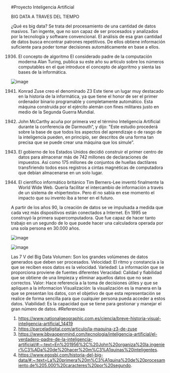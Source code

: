 #Proyecto Inteligencia Artificial


BIG DATA A TRAVES DEL TIEMPO 

¿Qué es big data?
Se trata del procesamiento de una cantidad de datos masivos. Tan ingente, que no son capaz de ser procesados y analizados por la tecnología y software convencional.  El análisis de esa gran cantidad de datos busca encontrar patrones repetitivos. De ellos obtiene información suficiente para poder tomar decisiones automáticamente en base a ellos.

1936. El concepto de algoritmo
El considerado padre de la computación moderna Alan Turing, publica su este año su artículo sobre los números computables en el que introduce el concepto de algoritmo
y sienta las bases de la informática.






![image](https://user-images.githubusercontent.com/67651082/222308090-9e1d17b8-2cda-495a-b8ad-6e4a7f0f1b7f.png)

1941. Konrad Zuse creo el denominado Z3
Este tiene un lugar muy destacado en la historia de la informática, ya que tiene el honor de ser el primer ordenador binario programable y completamente automático. Esta máquina construida por el ejército alemán con fines militares justo en medio de la Segunda Guerra Mundial.


1956. John McCarthy acuña por primera vez el término Inteligencia Artificial durante la conferencia de Darmouth“, y dijo: "Este estudio procederá sobre la base de que todos los aspectos del aprendizaje o de rasgo de la inteligencia pueden, en principio, ser descritos de una forma tan precisa que se puede crear una máquina que los simule”.

1965. El gobierno de los Estados Unidos decidió construir el primer centro de datos para almacenar más de 742 millones de declaraciones de impuestos. Así como 175 millones de conjuntos de huellas dactilares transfiriendo todos esos registros a cintas magnéticas de computadora que debían almacenarse en un solo lugar.

1989. El científico informático británico Tim Berners-Lee inventó finalmente la World Wide Web. Quería facilitar el intercambio de información a través de un sistema de «hipertexto». Pero él no sabía en ese momento el impacto que su invento iba a tener en el futuro.

A partir de los años 90, la creación de datos se ve impulsada a medida que cada vez más dispositivos están conectados a Internet. En 1995 se construyó la primera supercomputadora. Que fue capaz de hacer tanto trabajo en un segundo de lo que puede hacer una calculadora operada por una sola persona en 30.000 años.


![image](https://user-images.githubusercontent.com/94588467/222309194-40e4413f-0b63-4ae0-94e8-e564c9683276.png)


![image](https://user-images.githubusercontent.com/125932078/222309600-70a8c00d-f90b-4e3f-b1f1-6d80c536dff5.png)

Las 7 V del Big Data
Volumen: Son los grandes volúmenes de datos generados que deben ser procesados.
Velocidad: El ritmo y constancia a la que se reciben esos datos es la velocidad.
Variedad: La información que se proporciona proviene de fuentes diferentes
Veracidad: Calidad y fiabilidad que se obtiene de una limpieza y eliminar aquellos datos que no sean correctos.
Valor: Hace referencia a la toma de decisiones útiles y que se apliquen a la informacion
Visualización: la visualización es la manera en la que se presentan los datos, con el objetivo de que esta representación se realice de forma sencilla para que cualquier persona pueda acceder a estos datos.
Viabilidad: Es la capacidad que se tiene para gestionar y manejar el gran número de datos.
#Referencias
1. https://www.nationalgeographic.com.es/ciencia/breve-historia-visual-inteligencia-artificial_14419
2. https://parceladigital.com/articulo/la-maquina-z3-de-zuse
3. https://www.bbvaopenmind.com/tecnologia/inteligencia-artificial/el-verdadero-padre-de-la-inteligencia-artificial/#:~:text=En%201956%2C%20John%20organiza%20la,ingenier%C3%ADa%20de%20hacer%20m%C3%A1quinas%20inteligentes.
4. https://www.egosbi.com/historia-del-big-data/#:~:text=La%20primera%20m%C3%A1quina%20de%20procesamiento,de%205.000%20caracteres%20por%20segundo.
